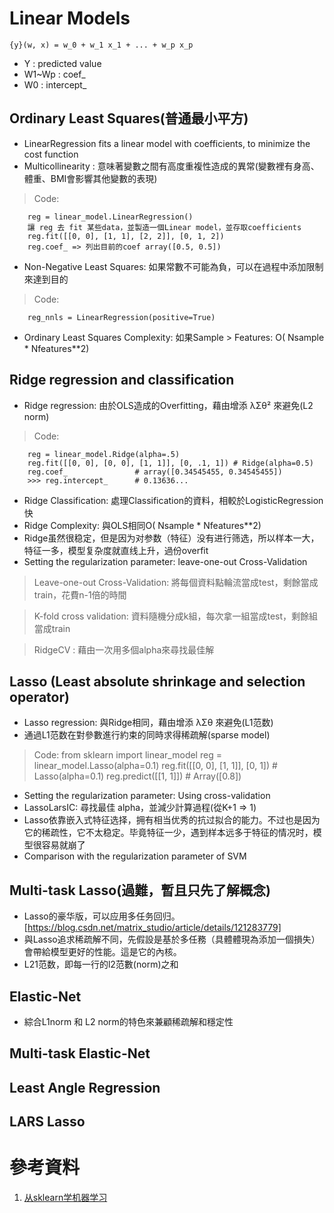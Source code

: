 Linear Models
==
    {y}(w, x) = w_0 + w_1 x_1 + ... + w_p x_p

* Y	: predicted value
* W1~Wp : coef_
* W0 	: intercept_

Ordinary Least Squares(普通最小平方)
--
* LinearRegression fits a linear model with coefficients, to minimize the cost function
* Multicollinearity : 意味著變數之間有高度重複性造成的異常(變數裡有身高、體重、BMI會影響其他變數的表現)
> Code:

        reg = linear_model.LinearRegression() 
        讓 reg 去 fit 某些data，並製造一個Linear model，並存取coefficients
        reg.fit([[0, 0], [1, 1], [2, 2]], [0, 1, 2])
        reg.coef_ => 列出目前的coef array([0.5, 0.5])
        
* Non-Negative Least Squares: 如果常數不可能為負，可以在過程中添加限制來達到目的
> Code:
        
        reg_nnls = LinearRegression(positive=True)

* Ordinary Least Squares Complexity: 如果Sample > Features: O( Nsample * Nfeatures**2)

Ridge regression and classification
-- 
* Ridge regression: 由於OLS造成的Overfitting，藉由增添 λΣθ² 來避免(L2 norm)
> Code:

        reg = linear_model.Ridge(alpha=.5)
        reg.fit([[0, 0], [0, 0], [1, 1]], [0, .1, 1]) # Ridge(alpha=0.5)
        reg.coef_               # array([0.34545455, 0.34545455])
        >>> reg.intercept_      # 0.13636...

* Ridge Classification: 處理Classification的資料，相較於LogisticRegression 快
* Ridge Complexity: 與OLS相同O( Nsample * Nfeatures**2)
* Ridge虽然很稳定，但是因为对参数（特征）没有进行筛选，所以样本一大，特征一多，模型复杂度就直线上升，過份overfit
* Setting the regularization parameter: leave-one-out Cross-Validation
> Leave-one-out Cross-Validation: 將每個資料點輪流當成test，剩餘當成train，花費n-1倍的時間

> K-fold cross validation: 資料隨機分成k組，每次拿一組當成test，剩餘組當成train

> RidgeCV : 藉由一次用多個alpha來尋找最佳解

Lasso (Least absolute shrinkage and selection operator)
--
* Lasso regression: 與Ridge相同，藉由增添 λΣθ 來避免(L1范数)
* 通過L1范数在對參數進行約束的同時求得稀疏解(sparse model)
> Code:
    from sklearn import linear_model
    reg = linear_model.Lasso(alpha=0.1)
    reg.fit([[0, 0], [1, 1]], [0, 1])   #  Lasso(alpha=0.1)
    reg.predict([[1, 1]])               #  Array([0.8])
  
* Setting the regularization parameter: Using cross-validation
* LassoLarsIC: 尋找最佳 alpha，並減少計算過程(從K+1 => 1)
* Lasso依靠嵌入式特征选择，拥有相当优秀的抗过拟合的能力。不过也是因为它的稀疏性，它不太稳定。毕竟特征一少，遇到样本远多于特征的情况时，模型很容易就崩了
* Comparison with the regularization parameter of SVM

Multi-task Lasso(過難，暫且只先了解概念)
--
* Lasso的豪华版，可以应用多任务回归。[https://blog.csdn.net/matrix_studio/article/details/121283779]
* 與Lasso追求稀疏解不同，先假設是基於多任務（具體體現為添加一個損失）會帶給模型更好的性能。這是它的內核。
* L21范数，即每一行的l2范數(norm)之和

Elastic-Net
--
* 綜合L1norm 和 L2 norm的特色來兼顧稀疏解和穩定性

Multi-task Elastic-Net
--

Least Angle Regression
--

LARS Lasso
--



參考資料
==
1. [从sklearn学机器学习](https://blog.csdn.net/matrix_studio/category_11441770.html_)

